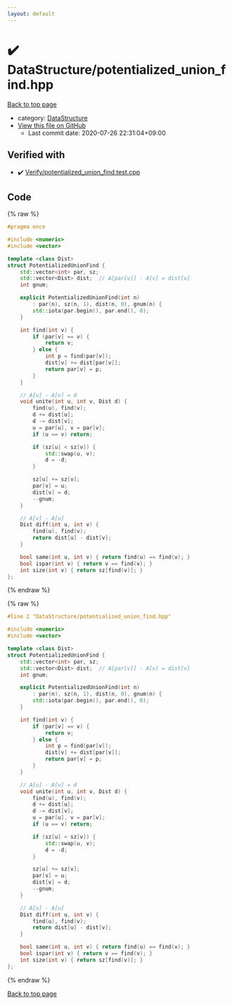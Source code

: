 ```yaml
---
layout: default
---
```


<!-- mathjax config similar to math.stackexchange -->
<script type="text/javascript" async
  src="https://cdnjs.cloudflare.com/ajax/libs/mathjax/2.7.5/MathJax.js?config=TeX-MML-AM_CHTML">
</script>
<script type="text/x-mathjax-config">
  MathJax.Hub.Config({
    TeX: { equationNumbers: { autoNumber: "AMS" }},
    tex2jax: {
      inlineMath: [ ['$','$'] ],
      processEscapes: true
    },
    "HTML-CSS": { matchFontHeight: false },
    displayAlign: "left",
    displayIndent: "2em"
  });
</script>

<script type="text/javascript" src="https://cdnjs.cloudflare.com/ajax/libs/jquery/3.4.1/jquery.min.js"></script>
<script src="https://cdn.jsdelivr.net/npm/jquery-balloon-js@1.1.2/jquery.balloon.min.js" integrity="sha256-ZEYs9VrgAeNuPvs15E39OsyOJaIkXEEt10fzxJ20+2I=" crossorigin="anonymous"></script>
<script type="text/javascript" src="../../assets/js/copy-button.js"></script>
<link rel="stylesheet" href="../../assets/css/copy-button.css" />


# :heavy_check_mark: DataStructure/potentialized_union_find.hpp

<a href="../../index.html">Back to top page</a>

* category: <a href="../../index.html#5e248f107086635fddcead5bf28943fc">DataStructure</a>
* <a href="{{ site.github.repository_url }}/blob/master/DataStructure/potentialized_union_find.hpp">View this file on GitHub</a>
    - Last commit date: 2020-07-26 22:31:04+09:00




## Verified with

* :heavy_check_mark: <a href="../../verify/Verify/potentialized_union_find.test.cpp.html">Verify/potentialized_union_find.test.cpp</a>


## Code

<a id="unbundled"></a>
{% raw %}
```cpp
#pragma once

#include <numeric>
#include <vector>

template <class Dist>
struct PotentializedUnionFind {
    std::vector<int> par, sz;
    std::vector<Dist> dist;  // A[par[v]] - A[v] = dist[v]
    int gnum;

    explicit PotentializedUnionFind(int n)
        : par(n), sz(n, 1), dist(n, 0), gnum(n) {
        std::iota(par.begin(), par.end(), 0);
    }

    int find(int v) {
        if (par[v] == v) {
            return v;
        } else {
            int p = find(par[v]);
            dist[v] += dist[par[v]];
            return par[v] = p;
        }
    }

    // A[u] - A[v] = d
    void unite(int u, int v, Dist d) {
        find(u), find(v);
        d += dist[u];
        d -= dist[v];
        u = par[u], v = par[v];
        if (u == v) return;

        if (sz[u] < sz[v]) {
            std::swap(u, v);
            d = -d;
        }

        sz[u] += sz[v];
        par[v] = u;
        dist[v] = d;
        --gnum;
    }

    // A[v] - A[u]
    Dist diff(int u, int v) {
        find(u), find(v);
        return dist[u] - dist[v];
    }

    bool same(int u, int v) { return find(u) == find(v); }
    bool ispar(int v) { return v == find(v); }
    int size(int v) { return sz[find(v)]; }
};

```
{% endraw %}

<a id="bundled"></a>
{% raw %}
```cpp
#line 2 "DataStructure/potentialized_union_find.hpp"

#include <numeric>
#include <vector>

template <class Dist>
struct PotentializedUnionFind {
    std::vector<int> par, sz;
    std::vector<Dist> dist;  // A[par[v]] - A[v] = dist[v]
    int gnum;

    explicit PotentializedUnionFind(int n)
        : par(n), sz(n, 1), dist(n, 0), gnum(n) {
        std::iota(par.begin(), par.end(), 0);
    }

    int find(int v) {
        if (par[v] == v) {
            return v;
        } else {
            int p = find(par[v]);
            dist[v] += dist[par[v]];
            return par[v] = p;
        }
    }

    // A[u] - A[v] = d
    void unite(int u, int v, Dist d) {
        find(u), find(v);
        d += dist[u];
        d -= dist[v];
        u = par[u], v = par[v];
        if (u == v) return;

        if (sz[u] < sz[v]) {
            std::swap(u, v);
            d = -d;
        }

        sz[u] += sz[v];
        par[v] = u;
        dist[v] = d;
        --gnum;
    }

    // A[v] - A[u]
    Dist diff(int u, int v) {
        find(u), find(v);
        return dist[u] - dist[v];
    }

    bool same(int u, int v) { return find(u) == find(v); }
    bool ispar(int v) { return v == find(v); }
    int size(int v) { return sz[find(v)]; }
};

```
{% endraw %}

<a href="../../index.html">Back to top page</a>

